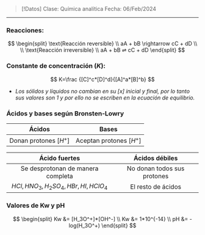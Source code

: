 >[!Datos]
>Clase: Química analítica
>Fecha: 06/Feb/2024

---
### Reacciones:
$$
\begin{split}
\text{Reacción reversible}
\\
aA + bB \rightarrow cC + dD
\\
\\
\text{Reacción irreversible}
\\
aA + bB ⇌ cC + dD
\end{split}
$$
### Constante de concentración ($K$):
$$
K=\frac {[C]^c*[D]^d}{[A]^a*[B]^b}
$$
* *Los sólidos y líquidos no cambian en su [x] inicial y final, por lo tanto sus valores son 1 y por ello no se escriben en la ecuación de equilibrio.*
### Ácidos y bases según Bronsten-Lowry

|         Ácidos         |          Bases           |
| :--------------------: | :----------------------: |
| Donan protones $[H^+]$ | Aceptan protones $[H^+]$ |

|             Ácido fuertes              |       Ácidos débiles        |
| :------------------------------------: | :-------------------------: |
|   Se desprotonan de manera completa    | No donan todos sus protones |
| $HCl, HNO_3, H_2SO_4, HBr, HI, HClO_4$ |     El resto de ácidos      |
### Valores de Kw y pH
$$
\begin{split}
Kw &= [H_3O^+]*[OH^-]
\\
Kw &= 1*10^{-14}
\\
pH &= -log(H_3O^+)
\end{split}
$$
